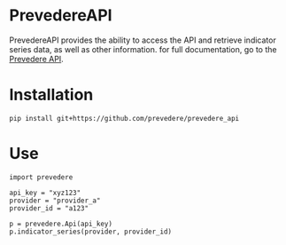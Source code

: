# PrevedereAPI

PrevedereAPI provides the ability to access the API and retrieve indicator series data, as well as other information.
for full documentation, go to the [Prevedere API](https://api.prevedere.com/metadata/).

# Installation
`pip install git+https://github.com/prevedere/prevedere_api`

# Use
```
import prevedere

api_key = "xyz123"
provider = "provider_a"
provider_id = "a123"

p = prevedere.Api(api_key)
p.indicator_series(provider, provider_id)
```
